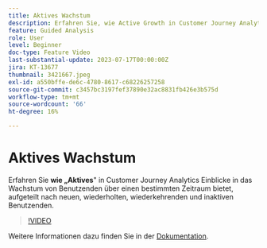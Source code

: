 ```yaml
---
title: Aktives Wachstum
description: Erfahren Sie, wie Active Growth in Customer Journey Analytics Einblicke in das Wachstum von Anwendern über einen bestimmten Zeitraum bietet, aufgeteilt nach neuen, wiederholten, wiederkehrenden und inaktiven Anwendern.
feature: Guided Analysis
role: User
level: Beginner
doc-type: Feature Video
last-substantial-update: 2023-07-17T00:00:00Z
jira: KT-13677
thumbnail: 3421667.jpeg
exl-id: a550bffe-de6c-4780-8617-c68226257258
source-git-commit: c3457bc3197fef37890e32ac8831fb426e3b575d
workflow-type: tm+mt
source-wordcount: '66'
ht-degree: 16%

---
```


# Aktives Wachstum

Erfahren Sie **wie „Aktives**&quot; in Customer Journey Analytics Einblicke in das Wachstum von Benutzenden über einen bestimmten Zeitraum bietet, aufgeteilt nach neuen, wiederholten, wiederkehrenden und inaktiven Benutzenden.

>[!VIDEO](https://video.tv.adobe.com/v/3421667/?learn=on)

Weitere Informationen dazu finden Sie in der [Dokumentation](https://experienceleague.adobe.com/docs/analytics-platform/using/guided-analysis/user-growth/active.html).
